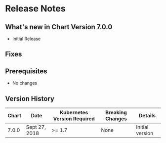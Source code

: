 # Release Notes

## What's new in Chart Version 7.0.0
- Initial Release

## Fixes


## Prerequisites

- No changes

## Version History

| Chart | Date | Kubernetes Version Required | Breaking Changes | Details |
| ----- | ---- | --------------------------- | ---------------- | ------- |
| 7.0.0 | Sept 27, 2018 | >= 1.7 | None | Initial version |
